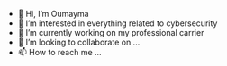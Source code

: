 - 👋 Hi, I’m Oumayma 
- 👀 I’m interested in everything related to cybersecurity
- 🌱 I’m currently working on my professional carrier 
- 💞️ I’m looking to collaborate on ...
- 📫 How to reach me ...

<!---
oum1299/oum1299 is a ✨ special ✨ repository because its `README.md` (this file) appears on your GitHub profile.
You can click the Preview link to take a look at your changes.
--->

